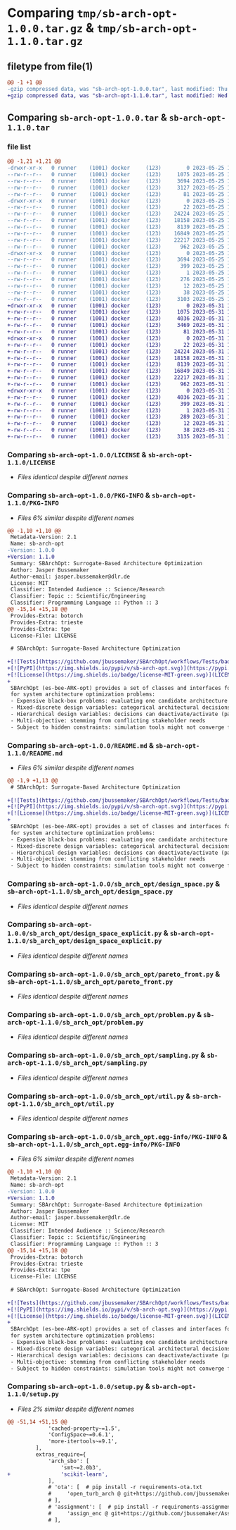 # Comparing `tmp/sb-arch-opt-1.0.0.tar.gz` & `tmp/sb-arch-opt-1.1.0.tar.gz`

## filetype from file(1)

```diff
@@ -1 +1 @@
-gzip compressed data, was "sb-arch-opt-1.0.0.tar", last modified: Thu May 25 15:27:46 2023, max compression
+gzip compressed data, was "sb-arch-opt-1.1.0.tar", last modified: Wed May 31 14:04:46 2023, max compression
```

## Comparing `sb-arch-opt-1.0.0.tar` & `sb-arch-opt-1.1.0.tar`

### file list

```diff
@@ -1,21 +1,21 @@
-drwxr-xr-x   0 runner    (1001) docker     (123)        0 2023-05-25 15:27:46.102867 sb-arch-opt-1.0.0/
--rw-r--r--   0 runner    (1001) docker     (123)     1075 2023-05-25 15:27:31.000000 sb-arch-opt-1.0.0/LICENSE
--rw-r--r--   0 runner    (1001) docker     (123)     3694 2023-05-25 15:27:46.102867 sb-arch-opt-1.0.0/PKG-INFO
--rw-r--r--   0 runner    (1001) docker     (123)     3127 2023-05-25 15:27:31.000000 sb-arch-opt-1.0.0/README.md
--rw-r--r--   0 runner    (1001) docker     (123)       81 2023-05-25 15:27:31.000000 sb-arch-opt-1.0.0/pyproject.toml
-drwxr-xr-x   0 runner    (1001) docker     (123)        0 2023-05-25 15:27:46.102867 sb-arch-opt-1.0.0/sb_arch_opt/
--rw-r--r--   0 runner    (1001) docker     (123)       22 2023-05-25 15:27:31.000000 sb-arch-opt-1.0.0/sb_arch_opt/__init__.py
--rw-r--r--   0 runner    (1001) docker     (123)    24224 2023-05-25 15:27:31.000000 sb-arch-opt-1.0.0/sb_arch_opt/design_space.py
--rw-r--r--   0 runner    (1001) docker     (123)    18158 2023-05-25 15:27:31.000000 sb-arch-opt-1.0.0/sb_arch_opt/design_space_explicit.py
--rw-r--r--   0 runner    (1001) docker     (123)     8139 2023-05-25 15:27:31.000000 sb-arch-opt-1.0.0/sb_arch_opt/pareto_front.py
--rw-r--r--   0 runner    (1001) docker     (123)    16849 2023-05-25 15:27:31.000000 sb-arch-opt-1.0.0/sb_arch_opt/problem.py
--rw-r--r--   0 runner    (1001) docker     (123)    22217 2023-05-25 15:27:32.000000 sb-arch-opt-1.0.0/sb_arch_opt/sampling.py
--rw-r--r--   0 runner    (1001) docker     (123)      962 2023-05-25 15:27:32.000000 sb-arch-opt-1.0.0/sb_arch_opt/util.py
-drwxr-xr-x   0 runner    (1001) docker     (123)        0 2023-05-25 15:27:46.102867 sb-arch-opt-1.0.0/sb_arch_opt.egg-info/
--rw-r--r--   0 runner    (1001) docker     (123)     3694 2023-05-25 15:27:46.000000 sb-arch-opt-1.0.0/sb_arch_opt.egg-info/PKG-INFO
--rw-r--r--   0 runner    (1001) docker     (123)      399 2023-05-25 15:27:46.000000 sb-arch-opt-1.0.0/sb_arch_opt.egg-info/SOURCES.txt
--rw-r--r--   0 runner    (1001) docker     (123)        1 2023-05-25 15:27:46.000000 sb-arch-opt-1.0.0/sb_arch_opt.egg-info/dependency_links.txt
--rw-r--r--   0 runner    (1001) docker     (123)      276 2023-05-25 15:27:46.000000 sb-arch-opt-1.0.0/sb_arch_opt.egg-info/requires.txt
--rw-r--r--   0 runner    (1001) docker     (123)       12 2023-05-25 15:27:46.000000 sb-arch-opt-1.0.0/sb_arch_opt.egg-info/top_level.txt
--rw-r--r--   0 runner    (1001) docker     (123)       38 2023-05-25 15:27:46.102867 sb-arch-opt-1.0.0/setup.cfg
--rw-r--r--   0 runner    (1001) docker     (123)     3103 2023-05-25 15:27:32.000000 sb-arch-opt-1.0.0/setup.py
+drwxr-xr-x   0 runner    (1001) docker     (123)        0 2023-05-31 14:04:46.180679 sb-arch-opt-1.1.0/
+-rw-r--r--   0 runner    (1001) docker     (123)     1075 2023-05-31 14:04:33.000000 sb-arch-opt-1.1.0/LICENSE
+-rw-r--r--   0 runner    (1001) docker     (123)     4036 2023-05-31 14:04:46.180679 sb-arch-opt-1.1.0/PKG-INFO
+-rw-r--r--   0 runner    (1001) docker     (123)     3469 2023-05-31 14:04:33.000000 sb-arch-opt-1.1.0/README.md
+-rw-r--r--   0 runner    (1001) docker     (123)       81 2023-05-31 14:04:33.000000 sb-arch-opt-1.1.0/pyproject.toml
+drwxr-xr-x   0 runner    (1001) docker     (123)        0 2023-05-31 14:04:46.180679 sb-arch-opt-1.1.0/sb_arch_opt/
+-rw-r--r--   0 runner    (1001) docker     (123)       22 2023-05-31 14:04:33.000000 sb-arch-opt-1.1.0/sb_arch_opt/__init__.py
+-rw-r--r--   0 runner    (1001) docker     (123)    24224 2023-05-31 14:04:33.000000 sb-arch-opt-1.1.0/sb_arch_opt/design_space.py
+-rw-r--r--   0 runner    (1001) docker     (123)    18158 2023-05-31 14:04:33.000000 sb-arch-opt-1.1.0/sb_arch_opt/design_space_explicit.py
+-rw-r--r--   0 runner    (1001) docker     (123)     8139 2023-05-31 14:04:33.000000 sb-arch-opt-1.1.0/sb_arch_opt/pareto_front.py
+-rw-r--r--   0 runner    (1001) docker     (123)    16849 2023-05-31 14:04:33.000000 sb-arch-opt-1.1.0/sb_arch_opt/problem.py
+-rw-r--r--   0 runner    (1001) docker     (123)    22217 2023-05-31 14:04:33.000000 sb-arch-opt-1.1.0/sb_arch_opt/sampling.py
+-rw-r--r--   0 runner    (1001) docker     (123)      962 2023-05-31 14:04:33.000000 sb-arch-opt-1.1.0/sb_arch_opt/util.py
+drwxr-xr-x   0 runner    (1001) docker     (123)        0 2023-05-31 14:04:46.180679 sb-arch-opt-1.1.0/sb_arch_opt.egg-info/
+-rw-r--r--   0 runner    (1001) docker     (123)     4036 2023-05-31 14:04:46.000000 sb-arch-opt-1.1.0/sb_arch_opt.egg-info/PKG-INFO
+-rw-r--r--   0 runner    (1001) docker     (123)      399 2023-05-31 14:04:46.000000 sb-arch-opt-1.1.0/sb_arch_opt.egg-info/SOURCES.txt
+-rw-r--r--   0 runner    (1001) docker     (123)        1 2023-05-31 14:04:46.000000 sb-arch-opt-1.1.0/sb_arch_opt.egg-info/dependency_links.txt
+-rw-r--r--   0 runner    (1001) docker     (123)      289 2023-05-31 14:04:46.000000 sb-arch-opt-1.1.0/sb_arch_opt.egg-info/requires.txt
+-rw-r--r--   0 runner    (1001) docker     (123)       12 2023-05-31 14:04:46.000000 sb-arch-opt-1.1.0/sb_arch_opt.egg-info/top_level.txt
+-rw-r--r--   0 runner    (1001) docker     (123)       38 2023-05-31 14:04:46.180679 sb-arch-opt-1.1.0/setup.cfg
+-rw-r--r--   0 runner    (1001) docker     (123)     3135 2023-05-31 14:04:33.000000 sb-arch-opt-1.1.0/setup.py
```

### Comparing `sb-arch-opt-1.0.0/LICENSE` & `sb-arch-opt-1.1.0/LICENSE`

 * *Files identical despite different names*

### Comparing `sb-arch-opt-1.0.0/PKG-INFO` & `sb-arch-opt-1.1.0/PKG-INFO`

 * *Files 6% similar despite different names*

```diff
@@ -1,10 +1,10 @@
 Metadata-Version: 2.1
 Name: sb-arch-opt
-Version: 1.0.0
+Version: 1.1.0
 Summary: SBArchOpt: Surrogate-Based Architecture Optimization
 Author: Jasper Bussemaker
 Author-email: jasper.bussemaker@dlr.de
 License: MIT
 Classifier: Intended Audience :: Science/Research
 Classifier: Topic :: Scientific/Engineering
 Classifier: Programming Language :: Python :: 3
@@ -15,14 +15,18 @@
 Provides-Extra: botorch
 Provides-Extra: trieste
 Provides-Extra: tpe
 License-File: LICENSE
 
 # SBArchOpt: Surrogate-Based Architecture Optimization
 
+[![Tests](https://github.com/jbussemaker/SBArchOpt/workflows/Tests/badge.svg)](https://github.com/jbussemaker/SBArchOpt/actions/workflows/tests.yml?query=workflow%3ATests)
+[![PyPI](https://img.shields.io/pypi/v/sb-arch-opt.svg)](https://pypi.org/project/sb-arch-opt)
+[![License](https://img.shields.io/badge/license-MIT-green.svg)](LICENSE)
+
 SBArchOpt (es-bee-ARK-opt) provides a set of classes and interfaces for applying Surrogate-Based Optimization (SBO)
 for system architecture optimization problems:
 - Expensive black-box problems: evaluating one candidate architecture might be computationally expensive
 - Mixed-discrete design variables: categorical architectural decisions mixed with continuous sizing variables
 - Hierarchical design variables: decisions can deactivate/activate (parts of) downstream decisions
 - Multi-objective: stemming from conflicting stakeholder needs
 - Subject to hidden constraints: simulation tools might not converge for all design points
```

### Comparing `sb-arch-opt-1.0.0/README.md` & `sb-arch-opt-1.1.0/README.md`

 * *Files 6% similar despite different names*

```diff
@@ -1,9 +1,13 @@
 # SBArchOpt: Surrogate-Based Architecture Optimization
 
+[![Tests](https://github.com/jbussemaker/SBArchOpt/workflows/Tests/badge.svg)](https://github.com/jbussemaker/SBArchOpt/actions/workflows/tests.yml?query=workflow%3ATests)
+[![PyPI](https://img.shields.io/pypi/v/sb-arch-opt.svg)](https://pypi.org/project/sb-arch-opt)
+[![License](https://img.shields.io/badge/license-MIT-green.svg)](LICENSE)
+
 SBArchOpt (es-bee-ARK-opt) provides a set of classes and interfaces for applying Surrogate-Based Optimization (SBO)
 for system architecture optimization problems:
 - Expensive black-box problems: evaluating one candidate architecture might be computationally expensive
 - Mixed-discrete design variables: categorical architectural decisions mixed with continuous sizing variables
 - Hierarchical design variables: decisions can deactivate/activate (parts of) downstream decisions
 - Multi-objective: stemming from conflicting stakeholder needs
 - Subject to hidden constraints: simulation tools might not converge for all design points
```

### Comparing `sb-arch-opt-1.0.0/sb_arch_opt/design_space.py` & `sb-arch-opt-1.1.0/sb_arch_opt/design_space.py`

 * *Files identical despite different names*

### Comparing `sb-arch-opt-1.0.0/sb_arch_opt/design_space_explicit.py` & `sb-arch-opt-1.1.0/sb_arch_opt/design_space_explicit.py`

 * *Files identical despite different names*

### Comparing `sb-arch-opt-1.0.0/sb_arch_opt/pareto_front.py` & `sb-arch-opt-1.1.0/sb_arch_opt/pareto_front.py`

 * *Files identical despite different names*

### Comparing `sb-arch-opt-1.0.0/sb_arch_opt/problem.py` & `sb-arch-opt-1.1.0/sb_arch_opt/problem.py`

 * *Files identical despite different names*

### Comparing `sb-arch-opt-1.0.0/sb_arch_opt/sampling.py` & `sb-arch-opt-1.1.0/sb_arch_opt/sampling.py`

 * *Files identical despite different names*

### Comparing `sb-arch-opt-1.0.0/sb_arch_opt/util.py` & `sb-arch-opt-1.1.0/sb_arch_opt/util.py`

 * *Files identical despite different names*

### Comparing `sb-arch-opt-1.0.0/sb_arch_opt.egg-info/PKG-INFO` & `sb-arch-opt-1.1.0/sb_arch_opt.egg-info/PKG-INFO`

 * *Files 6% similar despite different names*

```diff
@@ -1,10 +1,10 @@
 Metadata-Version: 2.1
 Name: sb-arch-opt
-Version: 1.0.0
+Version: 1.1.0
 Summary: SBArchOpt: Surrogate-Based Architecture Optimization
 Author: Jasper Bussemaker
 Author-email: jasper.bussemaker@dlr.de
 License: MIT
 Classifier: Intended Audience :: Science/Research
 Classifier: Topic :: Scientific/Engineering
 Classifier: Programming Language :: Python :: 3
@@ -15,14 +15,18 @@
 Provides-Extra: botorch
 Provides-Extra: trieste
 Provides-Extra: tpe
 License-File: LICENSE
 
 # SBArchOpt: Surrogate-Based Architecture Optimization
 
+[![Tests](https://github.com/jbussemaker/SBArchOpt/workflows/Tests/badge.svg)](https://github.com/jbussemaker/SBArchOpt/actions/workflows/tests.yml?query=workflow%3ATests)
+[![PyPI](https://img.shields.io/pypi/v/sb-arch-opt.svg)](https://pypi.org/project/sb-arch-opt)
+[![License](https://img.shields.io/badge/license-MIT-green.svg)](LICENSE)
+
 SBArchOpt (es-bee-ARK-opt) provides a set of classes and interfaces for applying Surrogate-Based Optimization (SBO)
 for system architecture optimization problems:
 - Expensive black-box problems: evaluating one candidate architecture might be computationally expensive
 - Mixed-discrete design variables: categorical architectural decisions mixed with continuous sizing variables
 - Hierarchical design variables: decisions can deactivate/activate (parts of) downstream decisions
 - Multi-objective: stemming from conflicting stakeholder needs
 - Subject to hidden constraints: simulation tools might not converge for all design points
```

### Comparing `sb-arch-opt-1.0.0/setup.py` & `sb-arch-opt-1.1.0/setup.py`

 * *Files 2% similar despite different names*

```diff
@@ -51,14 +51,15 @@
             'cached-property~=1.5',
             'ConfigSpace~=0.6.1',
             'more-itertools~=9.1',
         ],
         extras_require={
             'arch_sbo': [
                 'smt~=2.0b3',
+                'scikit-learn',
             ],
             # 'ota': [  # pip install -r requirements-ota.txt
             #     'open_turb_arch @ git+https://github.com/jbussemaker/OpenTurbofanArchitecting@pymoo_optional#egg=open_turb_arch',
             # ],
             # 'assignment': [  # pip install -r requirements-assignment.txt
             #     'assign_enc @ git+https://github.com/jbussemaker/AssignmentEncoding#egg=assign_enc',
             # ],
```

